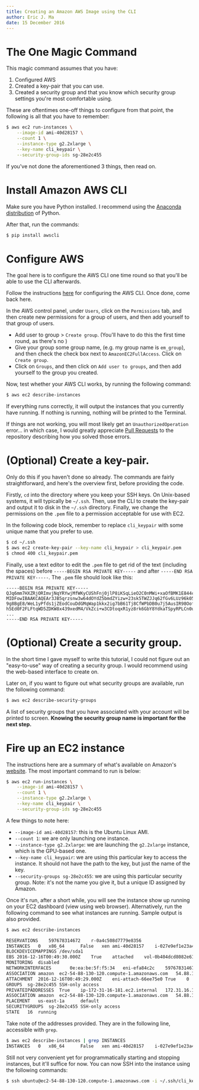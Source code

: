 ```yaml
---
title: Creating an Amazon AWS Image using the CLI
author: Eric J. Ma
date: 15 December 2016
---
```


# The One Magic Command

This magic command assumes that you have:

1. Configured AWS
1. Created a key-pair that you can use.
1. Created a security group and that you know which security group settings you're most comfortable using.

These are oftentimes one-off things to configure from that point, the following is all that you have to remember:

```bash
$ aws ec2 run-instances \
    --image-id ami-40d28157 \
    --count 1 \
    --instance-type g2.2xlarge \
    --key-name cli_keypair \
    --security-group-ids sg-28e2c455
```

If you've not done the aforementioned 3 things, then read on.

# Install Amazon AWS CLI

Make sure you have Python installed. I recommend using the [Anaconda distribution][anaconda] of Python.

[anaconda]: https://www.continuum.io/downloads

After that, run the commands:

```bash
$ pip install awscli
```

# Configure AWS

The goal here is to configure the AWS CLI one time round so that you'll be able to use the CLI afterwards.

Follow the instructions [here][aws-config] for configuring the AWS CLI. Once done, come back here.

[aws-config]: http://docs.aws.amazon.com/cli/latest/userguide/cli-chap-getting-started.html#cli-quick-configuration

In the AWS control panel, under `Users`, click on the `Permissions` tab, and then create new permissions for a group of users, and then add yourself to that group of users.

- Add user to group > `Create group`. (You'll have to do this the first time round, as there's no )
- Give your group some group name, (e.g. my group name is `em_group`), and then check the check box next to `AmazonEC2FullAccess`. Click on `Create group`.
- Click on `Groups`, and then click on `Add user to groups`, and then add yourself to the group you created.

Now, test whether your AWS CLI works, by running the following command:
```bash
$ aws ec2 describe-instances
```

If everything runs correctly, it will output the instances that you currently have running. If nothing is running, nothing will be printed to the Terminal.

If things are not working, you will most likely get an `UnauthorizedOperation` error... in which case, I would greatly appreciate [Pull Requests][prs] to the repository describing how you solved those errors.

[prs]: https://github.com/ericmjl/beast-gpu-tutorial

# (Optional) Create a key-pair.

Only do this if you haven't done so already. The commands are fairly straightforward, and here's the overview first, before providing the code.

Firstly, `cd` into the directory where you keep your SSH keys. On Unix-based systems, it will typically be `~/.ssh`. Then, use the CLI to create the key-pair and output it to disk in the `~/.ssh` directory. Finally, we change the permissions on the `.pem` file to a permission acceptable for use with EC2.

In the following code block, remember to replace `cli_keypair` with some unique name that you prefer to use.

```bash
$ cd ~/.ssh
$ aws ec2 create-key-pair --key-name cli_keypair > cli_keypair.pem
$ chmod 400 cli_keypair.pem
```

Finally, use a text editor to edit the `.pem` file to get rid of the text (including the spaces) before `-----BEGIN RSA PRIVATE KEY-----` and after `-----END RSA PRIVATE KEY-----`. The `.pem` file should look like this:

```
-----BEGIN RSA PRIVATE KEY-----
QJq6mm7HXZRjORImvjNqYRYwjMfWKyCUShFnj0jlP8iKSqLieO2C0nMWi+xaOfBMK1E844cPatpS
MIDFowIBAAKCAQEAr3JB5qrzsnw3w64dOYdZ5bmdZYizw+23sk5TWZJJq62fGv6LUz96k051rz8E
9g8BgE8/WeL1yPfds1jZEodCouDdGMqWap1kkx2ig7bB61Tj8CfWPbDB0u7j5AusIR98OofRFFzw
h5Ed0F2FLFtqWD5ZDKW8x439xedM4/VkZci+w3CDtoqxR1yz8rk6GbY8YdkaTSpyRPLCn0uuDp8o
...
-----END RSA PRIVATE KEY-----
```

# (Optional) Create a security group.

In the short time I gave myself to write this tutorial, I could not figure out an "easy-to-use" way of creating a security group. I would recommend using the web-based interface to create on.

Later on, if you want to figure out what security groups are available, run the following command:

```bash
$ aws ec2 describe-security-groups
```

A list of security groups that you have associated with your account will be printed to screen. **Knowing the security group name is important for the next step.**

# Fire up an EC2 instance

The instructions here are a summary of what's available on Amazon's [website][amzn]. The most important command to run is below:

```bash
$ aws ec2 run-instances \
    --image-id ami-40d28157 \
    --count 1 \
    --instance-type g2.2xlarge \
    --key-name cli_keypair \
    --security-group-ids sg-28e2c455
```

A few things to note here:

- `--image-id ami-40d28157`: this is the Ubuntu Linux AMI.
- `--count 1`: we are only launching one instance.
- `--instance-type g2.2xlarge`: we are launching the `g2.2xlarge` instance, which is the GPU-based one.
- `--key-name cli_keypair`: we are using this particular key to access the instance. It should not have the path to the key, but just the name of the key.
- `--security-groups sg-28e2c455`: we are using this particular security group. Note: it's not the name you give it, but a unique ID assigned by Amazon.

[amzn]: http://docs.aws.amazon.com/cli/latest/userguide/cli-ec2-launch.html#launching-instances

Once it's run, after a short while, you will see the instance show up running on your EC2 dashboard (view using web browser). Alternatively, run the following command to see what instances are running. Sample output is also provided.

```bash
$ aws ec2 describe-instances

RESERVATIONS	597678314672	r-0a4c508d7779e8356
INSTANCES	0	x86_64		False	xen	ami-40d28157	i-027e9ef1e23a4e046	g2.2xlarge	cli_keypair	2016-12-16T00:49:29.000Z	ip-172-31-16-181.ec2.internal	172.31.16.181	ec2-54-88-130-120.compute-1.amazonaws.com	54.88.130.120	/dev/sda1	ebs	True		subnet-8f15f1d7	hvm	vpc-999e0ffd
BLOCKDEVICEMAPPINGS	/dev/sda1
EBS	2016-12-16T00:49:30.000Z	True	attached	vol-0b404dcd8082e61c3
MONITORING	disabled
NETWORKINTERFACES		0e:ea:be:5f:f5:34	eni-efa84c2c	597678314672	ip-172-31-16-181.ec2.internal	172.31.16.181	True	in-use	subnet-8f15f1d7	vpc-999e0ffd
ASSOCIATION	amazon	ec2-54-88-130-120.compute-1.amazonaws.com	54.88.130.120
ATTACHMENT	2016-12-16T00:49:29.000Z	eni-attach-66ee75e0	True	0	attached
GROUPS	sg-28e2c455	SSH-only access
PRIVATEIPADDRESSES	True	ip-172-31-16-181.ec2.internal	172.31.16.181
ASSOCIATION	amazon	ec2-54-88-130-120.compute-1.amazonaws.com	54.88.130.120
PLACEMENT	us-east-1a		default
SECURITYGROUPS	sg-28e2c455	SSH-only access
STATE	16	running
```

Take note of the addresses provided. They are in the following line, accessible with `grep`.

```bash
$ aws ec2 describe-instances | grep INSTANCES
INSTANCES	0	x86_64		False	xen	ami-40d28157	i-027e9ef1e23a4e046	g2.2xlarge	cli_keypair	2016-12-16T00:49:29.000Z	ip-172-31-16-181.ec2.internal	172.31.16.181	ec2-54-88-130-120.compute-1.amazonaws.com	54.88.130.120	/dev/sda1	ebs	True		subnet-8f15f1d7	hvm	vpc-999e0ffd
```

Still not very convenient yet for programmatically starting and stopping instances, but it'll suffice for now. You can now SSH into the instance using the following commands:

```bash
$ ssh ubuntu@ec2-54-88-130-120.compute-1.amazonaws.com -i ~/.ssh/cli_keypair.pem
```
